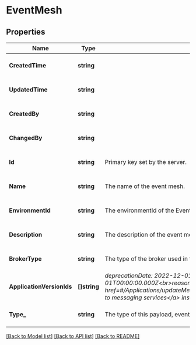 # EventMesh

## Properties
Name | Type | Description | Notes
------------ | ------------- | ------------- | -------------
**CreatedTime** | **string** |  | [optional] [default to null]
**UpdatedTime** | **string** |  | [optional] [default to null]
**CreatedBy** | **string** |  | [optional] [default to null]
**ChangedBy** | **string** |  | [optional] [default to null]
**Id** | **string** | Primary key set by the server. | [optional] [default to null]
**Name** | **string** | The name of the event mesh. | [optional] [default to null]
**EnvironmentId** | **string** | The environmentId of the Event Mesh | [optional] [default to null]
**Description** | **string** | The description of the event mesh. | [optional] [default to null]
**BrokerType** | **string** | The type of the broker used in the event mesh. | [optional] [default to null]
**ApplicationVersionIds** | **[]string** | *deprecationDate: 2022-12-01T00:00:00.000Z&lt;br&gt;removalDate: 2023-12-01T00:00:00.000Z&lt;br&gt;reason: Application versions must now be &lt;a href&#x3D;#/Applications/updateMessagingServiceAssociationForApplicationVersions&gt;associated to messaging services&lt;/a&gt; instead of modeled event meshes.*&lt;br&gt; | [optional] [default to null]
**Type_** | **string** | The type of this payload, eventMesh. | [optional] [default to null]

[[Back to Model list]](../README.md#documentation-for-models) [[Back to API list]](../README.md#documentation-for-api-endpoints) [[Back to README]](../README.md)

